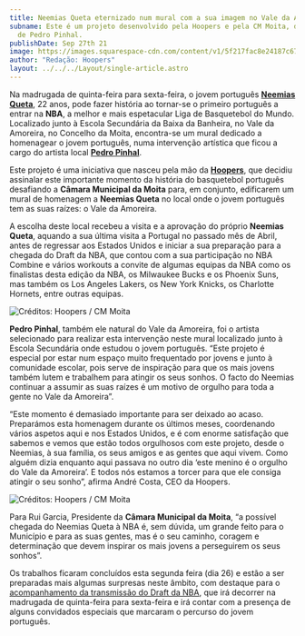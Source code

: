 ```yaml
---
title: Neemias Queta eternizado num mural com a sua imagem no Vale da Amoreira
subname: Este é um projeto desenvolvido pela Hoopers e pela CM Moita, da autoria
  de Pedro Pinhal.
publishDate: Sep 27th 21
image: https://images.squarespace-cdn.com/content/v1/5f217fac8e24187c674282cd/1627465327738-2U2ULFIG4LUZJ1TIP9OC/Neemias+Queta+3.jpg?format=1000w
author: "Redação: Hoopers"
layout: ../../../Layout/single-article.astro
---
```







Na madrugada de quinta-feira para sexta-feira, o jovem português **[Neemias Queta](https://www.instagram.com/neemy23/)**, 22 anos, pode fazer história ao tornar-se o primeiro português a entrar na **NBA**, a melhor e mais espetacular Liga de Basquetebol do Mundo. Localizado junto à Escola Secundária da Baixa da Banheira, no Vale da Amoreira, no Concelho da Moita, encontra-se um mural dedicado a homenagear o jovem português, numa intervenção artística que ficou a cargo do artista local **[Pedro Pinhal](https://www.instagram.com/pinhal_art/)**.

Este projeto é uma iniciativa que nasceu pela mão da **[Hoopers](https://www.hoopers.club/)**, que decidiu assinalar este importante momento da história do basquetebol português desafiando a **Câmara Municipal da Moita** para, em conjunto, edificarem um mural de homenagem a **Neemias Queta** no local onde o jovem português tem as suas raízes: o Vale da Amoreira. 

A escolha deste local recebeu a visita e a aprovação do próprio **Neemias Queta**, aquando a sua última visita a Portugal no passado mês de Abril, antes de regressar aos Estados Unidos e iniciar a sua preparação para a chegada do Draft da NBA, que contou com a sua participação no NBA Combine e vários workouts a convite de algumas equipas da NBA como os finalistas desta edição da NBA, os Milwaukee Bucks e os Phoenix Suns, mas também os Los Angeles Lakers, os New York Knicks, os Charlotte Hornets, entre outras equipas.

![](https://images.squarespace-cdn.com/content/v1/5f217fac8e24187c674282cd/1627465012075-OHI4HK1RL6H097JU1E5L/Neemias+Queta+5.JPG?format=2500w "Créditos: Hoopers / CM Moita")

**Pedro Pinhal**, também ele natural do Vale da Amoreira, foi o artista selecionado para realizar esta intervenção neste mural localizado junto à Escola Secundária onde estudou o jovem português. “Este projeto é especial por estar num espaço muito frequentado por jovens e junto à comunidade escolar, pois serve de inspiração para que os mais jovens também lutem e trabalhem para atingir os seus sonhos. O facto do Neemias continuar a assumir as suas raízes é um motivo de orgulho para toda a gente no Vale da Amoreira”.

“Este momento é demasiado importante para ser deixado ao acaso. Preparámos esta homenagem durante os últimos meses, coordenando vários aspetos aqui e nos Estados Unidos, e é com enorme satisfação que sabemos e vemos que estão todos orgulhosos com este projeto, desde o Neemias, à sua família, os seus amigos e as gentes que aqui vivem. Como alguém dizia enquanto aqui passava no outro dia ‘este menino é o orgulho do Vale da Amoreira’. E todos nós estamos a torcer para que ele consiga atingir o seu sonho”, afirma André Costa, CEO da Hoopers.

![](https://images.squarespace-cdn.com/content/v1/5f217fac8e24187c674282cd/1627465205878-B3DZR287ZXFWJK84QOPE/Neemias+Queta+3.jpg?format=2500w "Créditos: Hoopers / CM Moita")

Para Rui Garcia, Presidente da **Câmara Municipal da Moita**, “a possível chegada do Neemias Queta à NBA é, sem dúvida, um grande feito para o Município e para as suas gentes, mas é o seu caminho, coragem e determinação que devem inspirar os mais jovens a perseguirem os seus sonhos”. 

Os trabalhos ficaram concluídos esta segunda feira (dia 26) e estão a ser preparadas mais algumas surpresas neste âmbito, com destaque para o [acompanhamento da transmissão do Draft da NBA](https://www.eventbrite.com/e/nba-draft-2021-hoopers-coverage-tickets-163912337213), que irá decorrer na madrugada de quinta-feira para sexta-feira e irá contar com a presença de alguns convidados especiais que marcaram o percurso do jovem português.